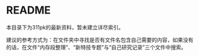 # README

本目录下为311pk的最新资料，暂未建立详尽索引。



建议的参考方式为：在文件夹中寻找是否有文件名包含自己需要的内容，如果没有的话，在文件“内存段整理”、“新特技专题”与“自己研究记录”三个文件中搜索。
